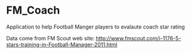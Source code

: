 FM_Coach
========

Application to help Football Manger players to evalaute coach star rating


Data come from FM Scout web site:
http://www.fmscout.com/i-1176-5-stars-training-in-Football-Manager-2011.html

